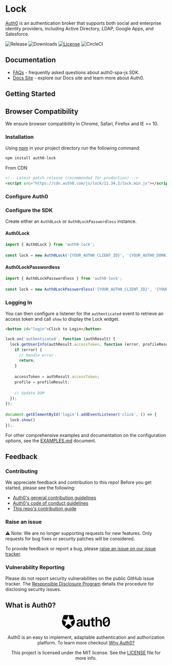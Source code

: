 # Lock

[Auth0](https://auth0.com) is an authentication broker that supports both social and enterprise identity providers, including Active Directory, LDAP, Google Apps, and Salesforce.

![Release](https://img.shields.io/npm/v/auth0-lock)
![Downloads](https://img.shields.io/npm/dw/auth0-lock)
[![License](https://img.shields.io/:license-mit-blue.svg?style=flat)](https://opensource.org/licenses/MIT)
![CircleCI](https://img.shields.io/circleci/build/github/auth0/lock)

## Documentation 

- [FAQs](./FAQ.md) - frequently asked questions about auth0-spa-js SDK.
- [Docs Site](https://auth0.com/docs) - explore our Docs site and learn more about Auth0.

## Getting Started

## Browser Compatibility

We ensure browser compatibility in Chrome, Safari, Firefox and IE >= 10.

### Installation

Using [npm](https://npmjs.org) in your project directory run the following command:

```sh
npm install auth0-lock
```

From CDN

```html
<!-- Latest patch release (recommended for production) -->
<script src="https://cdn.auth0.com/js/lock/11.34.2/lock.min.js"></script>
```

### Configure Auth0

### Configure the SDK

Create either an `Auth0Lock` or `Auth0LockPasswordless` instance. 

#### Auth0Lock

````js
import { Auth0Lock } from 'auth0-lock';

const lock = new Auth0Lock('{YOUR_AUTH0_CLIENT_ID}', '{YOUR_AUTH0_DOMAIN}');
````

#### Auth0LockPasswordless

````js
import { Auth0LockPasswordless } from 'auth0-lock';

const lock = new Auth0LockPasswordless('{YOUR_AUTH0_CLIENT_ID}', '{YOUR_AUTH0_DOMAIN}');
````

### Logging In

You can then configure a listener for the `authenticated` event to retrieve an access token and call `show` to display the Lock widget.

```html
<button id="login">Click to Login</button>
```

````js
lock.on('authenticated', function (authResult) {
  lock.getUserInfo(authResult.accessToken, function (error, profileResult) {
    if (error) {
      // Handle error
      return;
    }

    accessToken = authResult.accessToken;
    profile = profileResult;

    // Update DOM
  });
});

document.getElementById('login').addEventListener('click', () => {
  lock.show()
});.
````

For other comprehensive examples and documentation on the configuration options, see the [EXAMPLES.md](./EXAMPLES.md) document.

## Feedback

### Contributing

We appreciate feedback and contribution to this repo! Before you get started, please see the following:

- [Auth0's general contribution guidelines](https://github.com/auth0/open-source-template/blob/master/GENERAL-CONTRIBUTING.md)
- [Auth0's code of conduct guidelines](https://github.com/auth0/open-source-template/blob/master/CODE-OF-CONDUCT.md)
- [This repo's contribution guide](./DEVELOPMENT.md)

### Raise an issue

:warning: Note: We are no longer supporting requests for new features. Only requests for bug fixes or security patches will be considered.

To provide feedback or report a bug, please [raise an issue on our issue tracker](https://github.com/auth0/lock/issues).

### Vulnerability Reporting

Please do not report security vulnerabilities on the public GitHub issue tracker. The [Responsible Disclosure Program](https://auth0.com/whitehat) details the procedure for disclosing security issues.

## What is Auth0?

<p align="center">
  <picture>
    <source media="(prefers-color-scheme: dark)" srcset="./auth0_dark_mode.png" width="150">
    <source media="(prefers-color-scheme: light)" srcset="./auth0_light_mode.png" width="150">
    <img alt="Auth0 Logo" src="./auth0_light_mode.png" width="150">
  </picture>
</p>
<p align="center">
  Auth0 is an easy to implement, adaptable authentication and authorization platform. To learn more checkout <a href="https://auth0.com/why-auth0">Why Auth0?</a>
</p>
<p align="center">
  This project is licensed under the MIT license. See the <a href="./LICENSE"> LICENSE</a> file for more info.
</p>